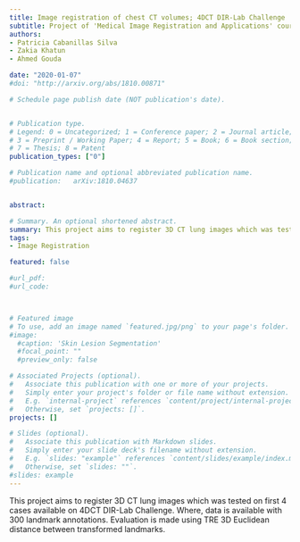 ```yaml
---
title: Image registration of chest CT volumes; 4DCT DIR-Lab Challenge
subtitle: Project of 'Medical Image Registration and Applications' course  (​ Master's Third Semester at University of Girona, January 2020) 
authors:
- Patricia Cabanillas Silva
- Zakia Khatun
- Ahmed Gouda

date: "2020-01-07"
#doi: "http://arxiv.org/abs/1810.00871"

# Schedule page publish date (NOT publication's date).


# Publication type.
# Legend: 0 = Uncategorized; 1 = Conference paper; 2 = Journal article;
# 3 = Preprint / Working Paper; 4 = Report; 5 = Book; 6 = Book section;
# 7 = Thesis; 8 = Patent
publication_types: ["0"]

# Publication name and optional abbreviated publication name.
#publication: 	arXiv:1810.04637


abstract: 

# Summary. An optional shortened abstract.
summary: This project aims to register 3D CT lung images which was tested on first 4 cases available on 4DCT DIR-Lab Challenge. Where, data is available with 300 landmark annotations. Evaluation is made using TRE 3D Euclidean distance between transformed landmarks.
tags:
- Image Registration

featured: false

#url_pdf:
#url_code: 



# Featured image
# To use, add an image named `featured.jpg/png` to your page's folder.
#image:
  #caption: 'Skin Lesion Segmentation'
  #focal_point: ""
  #preview_only: false

# Associated Projects (optional).
#   Associate this publication with one or more of your projects.
#   Simply enter your project's folder or file name without extension.
#   E.g. `internal-project` references `content/project/internal-project/index.md`.
#   Otherwise, set `projects: []`.
projects: []

# Slides (optional).
#   Associate this publication with Markdown slides.
#   Simply enter your slide deck's filename without extension.
#   E.g. `slides: "example"` references `content/slides/example/index.md`.
#   Otherwise, set `slides: ""`.
#slides: example
---
```


This project aims to register 3D CT lung images which was tested on first 4 cases available on 4DCT DIR-Lab Challenge. Where, data is available with 300 landmark annotations. Evaluation is made using TRE 3D Euclidean distance between transformed landmarks.
